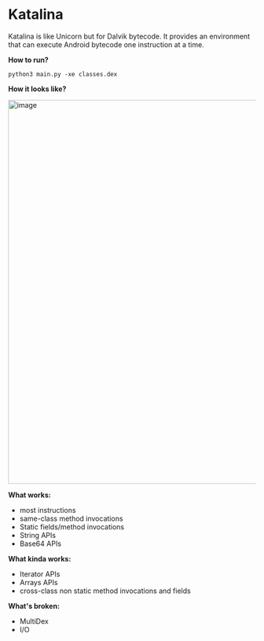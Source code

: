# Katalina
Katalina is like Unicorn but for Dalvik bytecode. It provides an environment that can execute Android bytecode one instruction at a time.

**How to run?**

```python3 main.py -xe classes.dex```

**How it looks like?**

<img width="781" alt="image" src="https://github.com/huuck/Katalina/assets/3353285/5eb16e8e-44c4-4e3f-9cc4-2ed6a7b847ac">



**What works:**
* most instructions
* same-class method invocations
* Static fields/method invocations
* String APIs
* Base64 APIs

**What kinda works:**
* Iterator APIs
* Arrays APIs
* cross-class non static method invocations and fields

**What's broken:**
* MultiDex
* I/O
